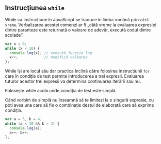 ## Instrucțiunea `while`

While ca instrucțiune în JavaScript se traduce în limba română prin `câtă vreme`. Verbalizarea acestei comenzi ar fi „câtă vreme la evaluarea expresiei dintre paranteze este returnată o valoare de adevăr, execută codul dintre acolade”.

```javascript
var x = 0;
while (x < 10) {
  console.log(x); // execută funcția log
  x++;            // modifică valoarea
};
```

While își are locul său dar practica înclină către folosirea instrucțiunii `for` care în condiția de test permite introducerea a trei expresii. Evaluarea tuturor acestor trei expresii va determina continuarea iterării sau nu.

Folosește while acolo unde condiția de test este simplă.

Când vorbim de simplă nu înseamnă să te limitezi la o singură expresie, cu poți avea una care să fie o combinație destul de elaborată care să exprime condiția.

```javascript
var a = 5, b = 4;
while (a < 10 && b > 3) {
  console.log(a);
  a++; b++;
};
```
